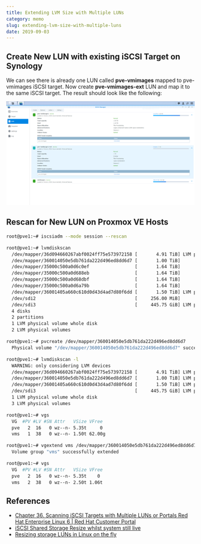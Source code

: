 ```yaml
---
title: Extending LVM Size with Multiple LUNs
category: memo
slug: extending-lvm-size-with-multiple-luns
date: 2019-09-03
---
```

## Create New LUN with existing iSCSI Target on Synology

We can see there is already one LUN called **pve-vmimages** mapped to
pve-vmimages iSCSI target. Now create **pve-vmimages-ext** LUN and map it to the
same iSCSI target. The result should look like the following:

![Synology Disk Manager](images/synology-disk-manager.png)

## Rescan for New LUN on Proxmox VE Hosts

```bash
root@pve1:~# iscsiadm --mode session --rescan
```

```bash
root@pve1:~# lvmdiskscan
  /dev/mapper/36d094660267abf0024ff75e573972158 [       4.91 TiB] LVM physical volume
  /dev/mapper/360014050e5db761da222d496ed8dd6d7 [       1.00 TiB]
  /dev/mapper/35000c500a0d6c0ef                 [       1.64 TiB]
  /dev/mapper/35000c500a0d688eb                 [       1.64 TiB]
  /dev/mapper/35000c500a0d68dbf                 [       1.64 TiB]
  /dev/mapper/35000c500a0d6a79b                 [       1.64 TiB]
  /dev/mapper/36001405a660c610d0d43d4ad7d80f6dd [       1.50 TiB] LVM physical volume
  /dev/sdi2                                     [     256.00 MiB]
  /dev/sdi3                                     [     445.75 GiB] LVM physical volume
  4 disks
  2 partitions
  1 LVM physical volume whole disk
  2 LVM physical volumes
```

```bash
root@pve1:~# pvcreate /dev/mapper/360014050e5db761da222d496ed8dd6d7
  Physical volume "/dev/mapper/360014050e5db761da222d496ed8dd6d7" successfully created.
```

```bash
root@pve1:~# lvmdiskscan -l
  WARNING: only considering LVM devices
  /dev/mapper/36d094660267abf0024ff75e573972158 [       4.91 TiB] LVM physical volume
  /dev/mapper/360014050e5db761da222d496ed8dd6d7 [       1.00 TiB] LVM physical volume
  /dev/mapper/36001405a660c610d0d43d4ad7d80f6dd [       1.50 TiB] LVM physical volume
  /dev/sdi3                                     [     445.75 GiB] LVM physical volume
  1 LVM physical volume whole disk
  3 LVM physical volumes
```

```bash
root@pve1:~# vgs
  VG  #PV #LV #SN Attr   VSize VFree
  pve   2  16   0 wz--n- 5.35t     0
  vms   1  38   0 wz--n- 1.50t 62.00g
```

```bash
root@pve1:~# vgextend vms /dev/mapper/360014050e5db761da222d496ed8dd6d7
  Volume group "vms" successfully extended
```

```bash
root@pve1:~# vgs
  VG  #PV #LV #SN Attr   VSize VFree
  pve   2  16   0 wz--n- 5.35t    0
  vms   2  38   0 wz--n- 2.50t 1.06t
```

## References

-  [Chapter 36. Scanning iSCSI Targets with Multiple LUNs or Portals Red Hat
   Enterprise Linux 6 | Red Hat Customer
   Portal](https://access.redhat.com/documentation/en-us/red_hat_enterprise_linux/6/html/storage_administration_guide/iscsi-scanning-interconnects)
-  [iSCSI Shared Storage Resize whilst system still
   live](https://forum.proxmox.com/threads/iscsi-shared-storage-resize-whilst-system-still-live.37955/)
-  [Resizing storage LUNs in Linux on the
   fly](https://standalone-sysadmin.com/resizing-storage-luns-in-linux-on-the-fly-cb233dd8c8ce)
